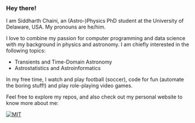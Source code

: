 ### Hey there!

<!--
**sidchaini/sidchaini** is a ✨ _special_ ✨ repository because its `README.md` (this file) appears on your GitHub profile.

Here are some ideas to get you started:

- 🔭 I’m currently working on ...
- 🌱 I’m currently learning ...
- 👯 I’m looking to collaborate on ...
- 🤔 I’m looking for help with ...
- 💬 Ask me about ...
- 📫 How to reach me: ...
- 😄 Pronouns: ...
- ⚡ Fun fact: ...
-->

I am Siddharth Chaini, an (Astro-)Physics PhD student at the University of Delaware, USA. My pronouns are he/him.

I love to combine my passion for computer programming and data science with my background in physics and astronomy. I am chiefly interested in the following topics:

- Transients and Time-Domain Astronomy
- Astrostatistics and Astroinformatics

In my free time, I watch and play football (soccer), code for fun (automate the boring stuff!) and play role-playing video games.

Feel free to explore my repos, and also check out my personal website to know more about me:

[![MIT](https://img.shields.io/badge/-My%20Personal%20Website-blue)](https://sidchaini.github.io/?utm_source=github) 
